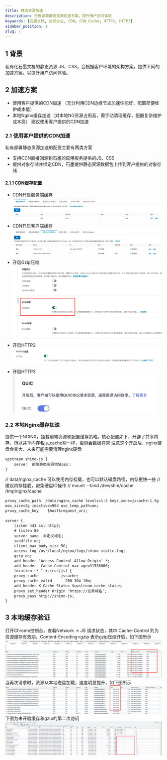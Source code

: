 ```yaml
---
title: 静态资源加速
description: 合理设置静态资源加速方案，提升用户访问体验
keywords: [石墨文档, 协同办公, CDN, CDN_Cache, HTTP2, HTTP3]
sidebar_position: 1
slug: /
---
```

## 1 背景
私有化石墨文档的静态资源 JS、CSS，会根据客户环境的架构方案，提供不同的加速方案，以提升用户访问体验。

## 2 加速方案
* 使用客户提供的CDN加速 （充分利用CDN边缘节点加速性能好，配置简便维护成本低）
* 本地Nginx缓存加速（对本地NG资源占用高，需手动清理缓存，配置复杂维护成本高）
建议使用客户提供的CDN加速

### 2.1 使用客户提供的CDN加速
私有部署静态资源加速的配置主要有两类方案
* 支持CDN直接回源到石墨的应用服务提供的JS、CSS
* 提供对象存储并绑定CDN，石墨提供静态资源数据包上传到客户提供的对象存储

#### 2.1.1 CDN缓存配置
* CDN开启服务端缓存
![img.png](../image/awesome/cdn_server_cache.png)
* CDN开启客户端缓存
![img.png](../image/awesome/cdn_client_cache.png)
* 开启Gzip压缩
![img.png](../image/awesome/cdn_gzip.png)
* 开启HTTP2
![img_1.png](../image/awesome/cdn_http2.png)
* 开启HTTP3
![img.png](../image/awesome/cdn_http3.png)


### 2.2 本地Nginx缓存加速 
提供一个NGINX，挂载前端资源和配置缓存策略。核心配置如下，开辟了共享内存，所以共享内存名js_cache别一样，否则会数据异常
注意这个开启后，nginx硬盘会变大，未来可能需要清理nginx硬盘
```nginx
upstream shimo-js {
    server  前端静态资源地址oss；
}
```

// data/nginx_cache 可以使用内存挂载，也可以默认磁盘路径，内存更快一些
// 建议内存挂载，避免硬盘IO操作
// mount --bind /dev/shm/cache  /tmp/nginx/cache
```nginx
proxy_cache_path  /data/nginx_cache levels=1:2 keys_zone=jscache:1.5g max_size=2g inactive=90d use_temp_path=on;
proxy_cache_key    $host$request_uri;

server {
    listen 443 ssl http2;
    # listen 80
    server_name  自定义域名;
    sendfile on;
    client_max_body_size 5G;
    access_log /usr/local/nginx/logs/shimo-static.log;
    gzip on;
    add_header 'Access-Control-Allow-Origin' *;
    add_header  Cache-Control max-age=31536000;
    location ~* ^.+.(css|js) {
    proxy_cache          jscache;
    proxy_cache_valid      200 304 10m;
    add_header X-Cache-Status $upstream_cache_status;
    proxy_set_header Origin 'https://业务域名';
    proxy_pass http://shimo-js;
}
```

## 3 本地缓存验证
打开Chrome控制台，查看Network -> JS 请求状态，其中 Cache-Control 列为资源缓存有效期，Content-Encoding=gzip 表示gzip压缩开启，如下图所示
![img.png](../image/awesome/cdn_first_cache.png)
当再次请求时，资源从本地磁盘加载，速度明显提升，如下图所示
![img_1.png](../image/awesome/cdn_second_cache.png)
下图为未开启缓存和gzip的第二次访问
![img_2.png](../image/awesome/cdn_no_cache.png)
